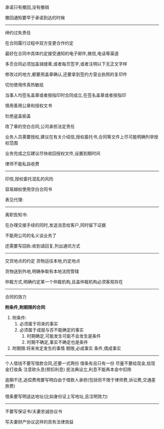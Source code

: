 承诺只有撤回,没有撤销

撤回通知要早于承诺到达的时候

---
缔约过失责任

在合同履行过程中双方变更合作约定

最好在合同中具体约定接受通知的电子邮件,微信,电话等渠道

多页合同必须加盖骑缝章,或者每页签字,或者注明以下无正文字样

修改过的地方,都要用盖章确认,还要拿到签约方营业执照的复印件

切勿使用传真热敏纸

当事人均签名盖章或者按指印时合同成立,在签名盖章或者按指印

慎用善用公章和授权文书

杜绝盗盖偷盖

改了章的空白合同,公司承担法定责任

业务人员需要授权,建议在有关介绍信,授权委托书,合同等文件上尽可能明确列举授权范围

业务完成之后建议尽快收回授权文件,设置到期时间

律师不能私自收费

---
印信,授权委托混乱的风险

容易越权使用空白合同书

表见代理:

---
离职告知书:

在办理交接手续的同时,发送消息给客户,同时留下证据

不能用公司的名义谈业务了

还需要写回执:收到请回复,列出通讯方式

---
交货地点的约定
货物运往本地,约定地点

货物送到外地,明确争取有本地法院管辖
 
仲裁方式,明确约定某一个仲裁机构,且盖仲裁机构必须客观存在

---
合同的效力

**附条件,附期限的合同**:

1. 附条件:
	1. 必须属于将来的事实
	2. 必须属于成就与否不能确定的事实
		1. 时期确定,可能发生可能不会发生是条件
		2. 时期不确定,事实不确定也是条件
2. 附期限:将来肯定发生的事情
期限,必成事实
条件,偶成事实

---
个人借钱不要写借款合同,还要一式两份
借条有且只有一份
尽量不要给现金,给现金打收条
注意砍头息(预扣利息)
民法典设立,利息不能再本金中扣除

逾期不还,追偿费用要写明白由于借款人承担(包括但不限于律师费,诉讼费,交通差旅费)

借条要写明送达地址(比如身份证上写地址,且注明效力)

---
不要写保证书/夫妻忠诚协议书

写夫妻财产协议这样的具有法律效益
